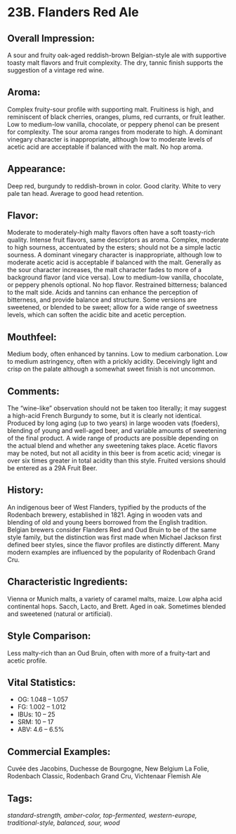 # 23B. Flanders Red Ale

## Overall Impression: 

A sour and fruity oak-aged reddish-brown Belgian-style ale with supportive toasty malt flavors and fruit complexity. The dry, tannic finish supports the suggestion of a vintage red wine.

## Aroma: 

Complex fruity-sour profile with supporting malt. Fruitiness is high, and reminiscent of black cherries, oranges, plums, red currants, or fruit leather. Low to medium-low vanilla, chocolate, or peppery phenol can be present for complexity. The sour aroma ranges from moderate to high. A dominant vinegary character is inappropriate, although low to moderate levels of acetic acid are acceptable if balanced with the malt. No hop aroma. 

## Appearance: 

Deep red, burgundy to reddish-brown in color. Good clarity. White to very pale tan head. Average to good head retention.

## Flavor: 

Moderate to moderately-high malty flavors often have a soft toasty-rich quality. Intense fruit flavors, same descriptors as aroma. Complex, moderate to high sourness, accentuated by the esters; should not be a simple lactic sourness. A dominant vinegary character is inappropriate, although low to moderate acetic acid is acceptable if balanced with the malt. Generally as the sour character increases, the malt character fades to more of a background flavor (and vice versa). Low to medium-low vanilla, chocolate, or peppery phenols optional. No hop flavor. Restrained bitterness; balanced to the malt side. Acids and tannins can enhance the perception of bitterness, and provide balance and structure. Some versions are sweetened, or blended to be sweet; allow for a wide range of sweetness levels, which can soften the acidic bite and acetic perception.

## Mouthfeel: 

Medium body, often enhanced by tannins. Low to medium carbonation. Low to medium astringency, often with a prickly acidity. Deceivingly light and crisp on the palate although a somewhat sweet finish is not uncommon.

## Comments: 

The “wine-like” observation should not be taken too literally; it may suggest a high-acid French Burgundy to some, but it is clearly not identical. Produced by long aging (up to two years) in large wooden vats (foeders), blending of young and well-aged beer, and variable amounts of sweetening of the final product. A wide range of products are possible depending on the actual blend and whether any sweetening takes place. Acetic flavors may be noted, but not all acidity in this beer is from acetic acid; vinegar is over six times greater in total acidity than this style. Fruited versions should be entered as a 29A Fruit Beer.

## History: 

An indigenous beer of West Flanders, typified by the products of the Rodenbach brewery, established in 1821. Aging in wooden vats and blending of old and young beers borrowed from the English tradition. Belgian brewers consider Flanders Red and Oud Bruin to be of the same style family, but the distinction was first made when Michael Jackson first defined beer styles, since the flavor profiles are distinctly different. Many modern examples are influenced by the popularity of Rodenbach Grand Cru.

## Characteristic Ingredients: 

Vienna or Munich malts, a variety of caramel malts, maize. Low alpha acid continental hops. Sacch, Lacto, and Brett. Aged in oak. Sometimes blended and sweetened (natural or artificial).

## Style Comparison: 

Less malty-rich than an Oud Bruin, often with more of a fruity-tart and acetic profile.

## Vital Statistics:	

- OG:	1.048 – 1.057
- FG:	1.002 – 1.012
- IBUs:	10 – 25	
- SRM:	10 – 17
- ABV:	4.6 – 6.5%

## Commercial Examples: 

Cuvée des Jacobins, Duchesse de Bourgogne, New Belgium La Folie, Rodenbach Classic, Rodenbach Grand Cru, Vichtenaar Flemish Ale 

## Tags: 

_standard-strength, amber-color, top-fermented, western-europe, traditional-style, balanced, sour, wood_
